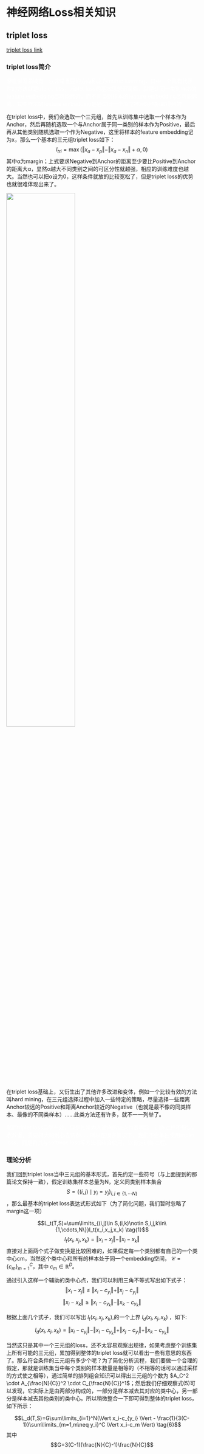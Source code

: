# **神经网络Loss相关知识**

## **triplet loss**
[triplet loss link](http://bindog.github.io/blog/2019/10/23/why-triplet-loss-works/)
### **triplet loss简介**
<font color="white">深度学习领域有一块非常重要的方向称之为metric learning，其中一个具有代表性的方法就是triplet loss，triplet loss的基本思想很清晰，就是让同一类别样本的feature embedding尽可能靠近，而不同类别样本的feature embedding尽可能远离，其中样本的feature embedding是通过同一个深度神经网络抽取得到的。</font>

在triplet loss中，我们会选取一个三元组，首先从训练集中选取一个样本作为Anchor，然后再随机选取一个与Anchor属于同一类别的样本作为Positive，最后再从其他类别随机选取一个作为Negative，这里将样本的feature embedding记为x，那么一个基本的三元组triplet loss如下：
$$l_{tri}=\max (\Vert x_a - x_p \Vert - \Vert x_a - x_n \Vert + \alpha, 0)$$
其中α为margin；上式要求Negative到Anchor的距离至少要比Positive到Anchor的距离大α，显然α越大不同类别之间的可区分性就越强，相应的训练难度也越大。当然也可以把α设为0，这样条件就放的比较宽松了，但是triplet loss的优势也就很难体现出来了。

<img src="https://i.loli.net/2019/10/23/Yr3I9ayivw5cXou.png" width=60%>

在triplet loss基础上，又衍生出了其他许多改进和变体，例如一个比较有效的方法叫hard mining，在三元组选择过程中加入一些特定的策略，尽量选择一些距离Anchor较远的Positive和距离Anchor较近的Negative（也就是最不像的同类样本、最像的不同类样本）……此类方法还有许多，就不一一列举了。

<font color = 'white'>然而triplet loss虽然有效，但是其常为人诟病的缺点也很明显：训练过程不稳定，收敛慢，需要极大的耐心去调参……所以在很多情况下，我们不会单独使用triplet loss，而是将其与softmax loss等方法相结合使用，以稳定训练过程。</font>

### **理论分析**
我们回到triplet loss当中三元组的基本形式，首先约定一些符号（与上面提到的那篇论文保持一致），假定训练集样本总量为N，定义同类别样本集合 
$$S = \{(i,j) \mid y_i = y_j \}_{i,j\in \{1,\cdots N \}}$$
，那么最基本的triplet loss表达式形式如下（为了简化问题，我们暂时忽略了margin这一项）

$$L_t(T,S)=\sum\limits_{(i,j)\in S,(i,k)\notin S,i,j,k\in\{1,\cdots,N\}}l_t(x_i,x_j,x_k) \tag{1}$$
$$l_t(x_i,x_j,x_k)=\Vert x_i-x_j \Vert - \Vert x_i - x_k \Vert \tag{2}$$
直接对上面两个式子做变换是比较困难的，如果假定每一个类别都有自己的一个类中心cm，当然这个类中心和所有的样本处于同一个embedding空间， $\mathcal{C}=\{c_m\}_{m=1}^C$，其中 $c_m\in \mathbb{R}^D$。

通过引入这样一个辅助的类中心点，我们可以利用三角不等式写出如下式子：
$$\Vert x_i-x_j \Vert \leq \Vert x_i-c_{y_i} \Vert + \Vert x_j-c_{y_i} \Vert \tag{3}$$
$$\Vert x_i - x_k \Vert \geq \Vert x_i-c_{y_k} \Vert - \Vert x_k-c_{y_k} \Vert \tag{4}$$

根据上面几个式子，我们可以写出 $l_t(x_i,x_j,x_k)$,的一个上界 $l_d(x_i,x_j,x_k)$ ，如下:

$$l_d(x_i,x_j,x_k)=\Vert x_i-c_{y_i} \Vert - \Vert x_i-c_{y_k} \Vert + \Vert x_j-c_{y_i} \Vert + \Vert x_k-c_{y_k} \Vert \tag{5}$$

当然这只是其中一个三元组的loss，还不太容易观察出规律，如果考虑整个训练集上所有可能的三元组，累加得到整体的triplet loss就可以看出一些有意思的东西了。那么符合条件的三元组有多少个呢？为了简化分析流程，我们要做一个合理的假定，那就是训练集当中每个类别的样本数量是相等的（不相等的话可以通过采样的方式使之相等），通过简单的排列组合知识可以得出三元组的个数为 $A_C^2 \cdot A_{\frac{N}{C}}^2 \cdot C_{\frac{N}{C}}^1$；然后我们仔细观察式(5)可以发现，它实际上是由两部分构成的，一部分是样本减去其对应的类中心，另一部分是样本减去其他类别的类中心。所以稍微整合一下即可得到整体的triplet loss，如下所示：

$$L_d(T,S)=G\sum\limits_{i=1}^N(\Vert x_i-c_{y_i} \Vert - \frac{1}{3(C-1)}\sum\limits_{m=1,m\neq y_i}^C \Vert x_i-c_m \Vert) \tag{6}$$
其中 
$$G=3(C-1)(\frac{N}{C}-1)\frac{N}{C}$$